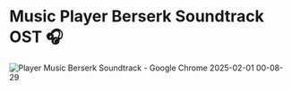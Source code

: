 # Music Player Berserk Soundtrack OST 🎧
![Player Music Berserk Soundtrack - Google Chrome 2025-02-01 00-08-29](https://github.com/user-attachments/assets/9d1de541-d0de-456c-a537-98d54d90d0f9)

